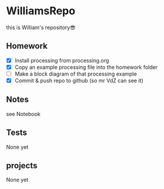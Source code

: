 # WilliamsRepo
this is William's repository😎

## Homework
- [x] Install processing from processing.org
- [x] Copy an example processing file into the homework folder
- [ ] Make a block diagram of that processing example
- [x] Commit & push repo to github (so mr VdZ can see it)
## Notes
see Notebook
## Tests
None yet
## projects 
None yet
